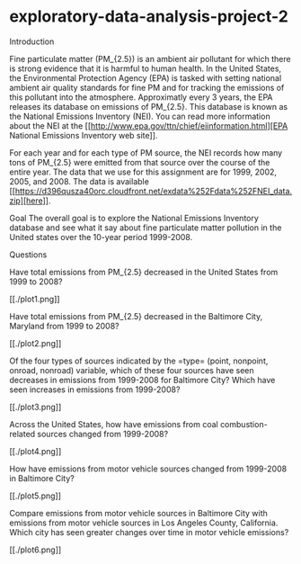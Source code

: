 # exploratory-data-analysis-project-2

Introduction

Fine particulate matter (PM_{2.5}) is an ambient air pollutant for which there is strong evidence that it is harmful to human health. In the United States, the Environmental Protection Agency (EPA) is tasked with setting national ambient air quality standards for fine PM and for tracking the emissions of this pollutant into the atmosphere. Approximatly every 3 years, the EPA releases its database on emissions of PM_{2.5}. This database is known as the National Emissions Inventory (NEI). You can read more information about the NEI at the [[http://www.epa.gov/ttn/chief/eiinformation.html][EPA National Emissions Inventory web site]].

For each year and for each type of PM source, the NEI records how many tons of PM_{2.5} were emitted from that source over the course of the entire year. The data that we use for this assignment are for 1999, 2002, 2005, and 2008. The data is available [[https://d396qusza40orc.cloudfront.net/exdata%252Fdata%252FNEI_data.zip][here]].

Goal The overall goal is to explore the National Emissions Inventory database and see what it say about fine particulate matter pollution in the United states over the 10-year period 1999-2008.

Questions

Have total emissions from PM_{2.5} decreased in the United States from 1999 to 2008?

[[./plot1.png]]

Have total emissions from PM_{2.5} decreased in the Baltimore City, Maryland from 1999 to 2008?

[[./plot2.png]]

Of the four types of sources indicated by the =type= (point, nonpoint, onroad, nonroad) variable, which of these four sources have seen decreases in emissions from 1999-2008 for Baltimore City? Which have seen increases in emissions from 1999-2008?

[[./plot3.png]]

Across the United States, how have emissions from coal combustion-related sources changed from 1999-2008?

[[./plot4.png]]

How have emissions from motor vehicle sources changed from 1999-2008 in Baltimore City?

[[./plot5.png]]

Compare emissions from motor vehicle sources in Baltimore City with emissions from motor vehicle sources in Los Angeles County, California. Which city has seen greater changes over time in motor vehicle emissions?

[[./plot6.png]]
